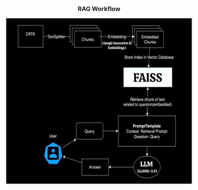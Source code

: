 <h3 align="center">RAG Workflow</h3>
<img src="assets\RAG_workflow.jpg" alt="RAG workflow" style="width:600px;height:450px;"> 